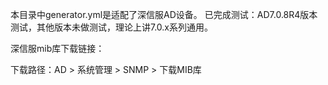 本目录中generator.yml是适配了深信服AD设备。
已完成测试：AD7.0.8R4版本测试，其他版本未做测试，理论上讲7.0.x系列通用。

深信服mib库下载链接：

下载路径：AD > 系统管理 > SNMP > 下载MIB库